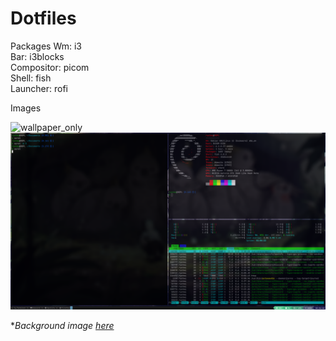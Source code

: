 # Dotfiles

Packages
Wm: i3 <br>
Bar: i3blocks <br>
Compositor: picom <br>
Shell: fish <br>
Launcher: rofi <br>

Images

![wallpaper_only](/img/2025-07-24-033405_2560x1440_scrot.png)
![some_terminals](/img/2025-07-24-033413_2560x1440_scrot.png)

*_Background image [here](https://www.deviantart.com/neytirix/art/Can-I-come-in-827714064)_
